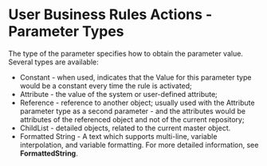 
# User Business Rules Actions - Parameter Types

The type of the parameter specifies how to obtain the parameter value. Several types are available:
- Constant - when used, indicates that the Value for this parameter type would be a constant every time the rule is activated;
- Attribute -  the value of the system or user-defined attribute;
- Reference -  reference to another object; usually used with the Attribute parameter type as a second parameter - and the attributes would be attributes of the referenced object and not of the current repository;
- ChildList - detailed objects, related to the current master object.
- Formatted String - A text which supports multi-line, variable interpolation, and variable formatting. For more detailed information, see **FormattedString**.
